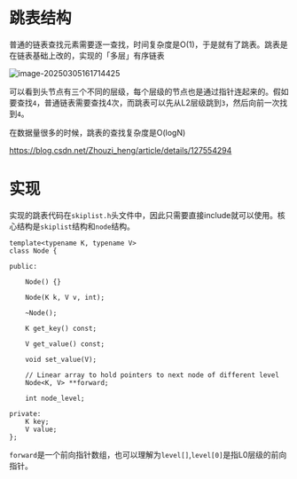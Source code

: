 # 跳表结构

普通的链表查找元素需要逐一查找，时间复杂度是O(1)，于是就有了跳表。跳表是在链表基础上改的，实现的「多层」有序链表

![image-20250305161714425](https://obsdian-1304266993.cos.ap-chongqing.myqcloud.com/202503051617484.png)

可以看到头节点有三个不同的层级，每个层级的节点也是通过指针连起来的。假如要查找`4`，普通链表需要查找4次，而跳表可以先从L2层级跳到`3`，然后向前一次找到`4`。

在数据量很多的时候，跳表的查找复杂度是O(logN)

https://blog.csdn.net/Zhouzi_heng/article/details/127554294

# 实现

实现的跳表代码在`skiplist.h`头文件中，因此只需要直接include就可以使用。核心结构是`skiplist`结构和`node`结构。

```
template<typename K, typename V> 
class Node {

public:
    
    Node() {} 

    Node(K k, V v, int); 

    ~Node();

    K get_key() const;

    V get_value() const;

    void set_value(V);
    
    // Linear array to hold pointers to next node of different level
    Node<K, V> **forward;

    int node_level;

private:
    K key;
    V value;
};
```

`forward`是一个前向指针数组，也可以理解为`level[]`,`level[0]`是指L0层级的前向指针。